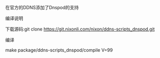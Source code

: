 在官方的DDNS添加了Dnspod的支持

编译说明

下载源码:git clone https://git.nixonli.com/nixon/ddns-scripts_dnspod.git

编译

make package/ddns-scripts_dnspod/compile V=99
